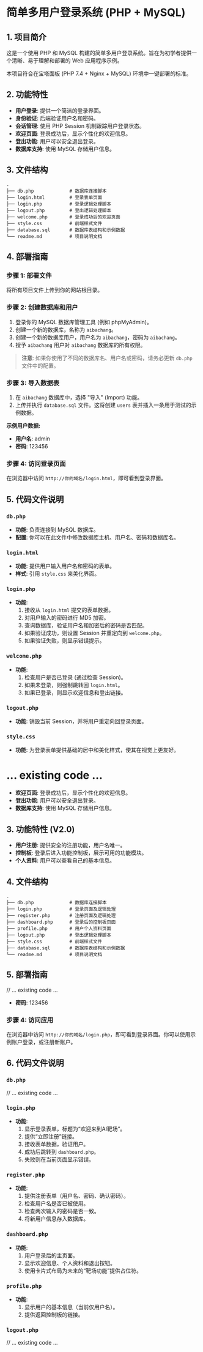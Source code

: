 # 简单多用户登录系统 (PHP + MySQL)

## 1. 项目简介

这是一个使用 PHP 和 MySQL 构建的简单多用户登录系统。旨在为初学者提供一个清晰、易于理解和部署的 Web 应用程序示例。

本项目符合在宝塔面板 (PHP 7.4 + Nginx + MySQL) 环境中一键部署的标准。

## 2. 功能特性

- **用户登录**: 提供一个简洁的登录界面。
- **身份验证**: 后端验证用户名和密码。
- **会话管理**: 使用 PHP Session 机制跟踪用户登录状态。
- **欢迎页面**: 登录成功后，显示个性化的欢迎信息。
- **登出功能**: 用户可以安全退出登录。
- **数据库支持**: 使用 MySQL 存储用户信息。

## 3. 文件结构

```
.
├── db.php             # 数据库连接脚本
├── login.html         # 登录表单页面
├── login.php          # 登录逻辑处理脚本
├── logout.php         # 登出逻辑处理脚本
├── welcome.php        # 登录成功后的欢迎页面
├── style.css          # 前端样式文件
├── database.sql       # 数据库表结构和示例数据
└── readme.md          # 项目说明文档
```

## 4. 部署指南

### 步骤 1: 部署文件

将所有项目文件上传到你的网站根目录。

### 步骤 2: 创建数据库和用户

1.  登录你的 MySQL 数据库管理工具 (例如 phpMyAdmin)。
2.  创建一个新的数据库，名称为 `aibachang`。
3.  创建一个新的数据库用户，用户名为 `aibachang`，密码为 `aibachang`。
4.  授予 `aibachang` 用户对 `aibachang` 数据库的所有权限。

> **注意**: 如果你使用了不同的数据库名、用户名或密码，请务必更新 `db.php` 文件中的配置。

### 步骤 3: 导入数据表

1.  在 `aibachang` 数据库中，选择 "导入" (Import) 功能。
2.  上传并执行 `database.sql` 文件。这将创建 `users` 表并插入一条用于测试的示例数据。

**示例用户数据:**
-   **用户名**: admin
-   **密码**: 123456

### 步骤 4: 访问登录页面

在浏览器中访问 `http://你的域名/login.html`，即可看到登录界面。

## 5. 代码文件说明

### `db.php`
-   **功能**: 负责连接到 MySQL 数据库。
-   **配置**: 你可以在此文件中修改数据库主机、用户名、密码和数据库名。

### `login.html`
-   **功能**: 提供用户输入用户名和密码的表单。
-   **样式**: 引用 `style.css` 来美化界面。

### `login.php`
-   **功能**:
    1.  接收从 `login.html` 提交的表单数据。
    2.  对用户输入的密码进行 MD5 加密。
    3.  查询数据库，验证用户名和加密后的密码是否匹配。
    4.  如果验证成功，则设置 Session 并重定向到 `welcome.php`。
    5.  如果验证失败，则显示错误提示。

### `welcome.php`
-   **功能**:
    1.  检查用户是否已登录 (通过检查 Session)。
    2.  如果未登录，则强制跳转回 `login.html`。
    3.  如果已登录，则显示欢迎信息和登出链接。

### `logout.php`
-   **功能**: 销毁当前 Session，并将用户重定向回登录页面。

### `style.css`
-   **功能**: 为登录表单提供基础的居中和美化样式，使其在视觉上更友好。 



# ... existing code ...
- **欢迎页面**: 登录成功后，显示个性化的欢迎信息。
- **登出功能**: 用户可以安全退出登录。
- **数据库支持**: 使用 MySQL 存储用户信息。

## 3. 功能特性 (V2.0)

- **用户注册**: 提供安全的注册功能，用户名唯一。
- **控制板**: 登录后进入功能控制板，展示可用的功能模块。
- **个人资料**: 用户可以查看自己的基本信息。

## 4. 文件结构

```
.
├── db.php             # 数据库连接脚本
├── login.php          # 登录页面及逻辑处理
├── register.php       # 注册页面及逻辑处理
├── dashboard.php      # 登录后的控制板页面
├── profile.php        # 用户个人资料页面
├── logout.php         # 登出逻辑处理脚本
├── style.css          # 前端样式文件
├── database.sql       # 数据库表结构和示例数据
└── readme.md          # 项目说明文档
```

## 5. 部署指南
// ... existing code ...
-   **密码**: 123456

### 步骤 4: 访问应用

在浏览器中访问 `http://你的域名/login.php`，即可看到登录界面。你可以使用示例账户登录，或注册新账户。

## 6. 代码文件说明

### `db.php`
// ... existing code ...
### `login.php`
-   **功能**:
    1.  显示登录表单，标题为“欢迎来到AI靶场”。
    2.  提供“立即注册”链接。
    3.  接收表单数据，验证用户。
    4.  成功后跳转到 `dashboard.php`。
    5.  失败则在当前页面显示错误。

### `register.php`
-   **功能**:
    1.  提供注册表单（用户名、密码、确认密码）。
    2.  检查用户名是否已被使用。
    3.  检查两次输入的密码是否一致。
    4.  将新用户信息存入数据库。

### `dashboard.php`
-   **功能**:
    1.  用户登录后的主页面。
    2.  显示欢迎信息、个人资料和退出按钮。
    3.  使用卡片式布局为未来的“靶场功能”提供占位符。

### `profile.php`
-   **功能**:
    1.  显示用户的基本信息（当前仅用户名）。
    2.  提供返回控制板的链接。

### `logout.php`
// ... existing code ...

